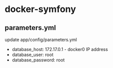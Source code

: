 # docker-symfony
## parameters.yml
update app/config/parameters.yml
- database_host: 172.17.0.1 - docker0 IP address
- database_user: root
- database_password: root
